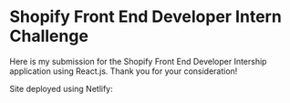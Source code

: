 # Shopify Front End Developer Intern Challenge

Here is my submission for the Shopify Front End Developer Intership application using React.js. Thank you for your consideration!

Site deployed using Netlify:
